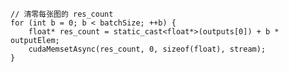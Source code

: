     // 清零每张图的 res_count
    for (int b = 0; b < batchSize; ++b) {
        float* res_count = static_cast<float*>(outputs[0]) + b * outputElem;
        cudaMemsetAsync(res_count, 0, sizeof(float), stream);
    }
